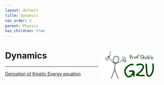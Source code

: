 ```yaml
---
layout: default
title: Dynamics
nav_order: 2
parent: Physics
has_children: true
---
```


# Dynamics <img align="right" src="/media/prof_stick_g2u.png" width="200">

---

[Derivation of Kinetic Energy equation](/docs/physics/physics_derivation_of_K.html)
